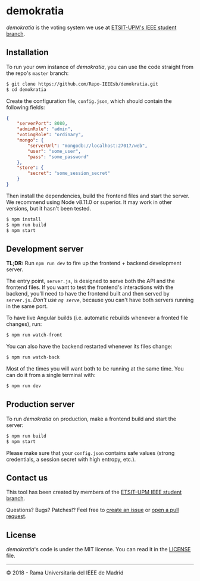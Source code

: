 # demokratia

*demokratia* is the voting system we use at [ETSIT-UPM's IEEE student
branch](https://ieeesb.es).

## Installation

To run your own instance of *demokratia*, you can use the code straight from
the repo's `master` branch:

```bash
$ git clone https://github.com/Repo-IEEEsb/demokratia.git
$ cd demokratia
```

Create the configuration file, `config.json`, which should contain the
following fields:

```json
{
    "serverPort": 8080,
    "adminRole": "admin",
    "votingRole": "ordinary",
    "mongo": {
        "serverUrl": "mongodb://localhost:27017/web",
        "user": "some_user",
        "pass": "some_password"
    },
    "store": {
        "secret": "some_session_secret"
    }
}
```

Then install the dependencies, build the frontend files and start the server.
We recommend using Node v8.11.0 or superior. It may work in other versions, but
it hasn't been tested.

```bash
$ npm install
$ npm run build
$ npm start
```

## Development server

**TL;DR:** Run `npm run dev` to fire up the frontend + backend development
server.

The entry point, `server.js`, is designed to serve both the API and the
frontend files. If you want to test the frontend's interactions with the
backend, you'll need to have the frontend built and then served by `server.js`.
*Don't use `ng serve`*, because you can't have both servers running in the same
port.

To have live Angular builds (i.e. automatic rebuilds whenever a fronted file
changes), run:

```bash
$ npm run watch-front
```

You can also have the backend restarted whenever its files change:

```bash
$ npm run watch-back
```

Most of the times you will want both to be running at the same time. You can do
it from a single terminal with:

```bash
$ npm run dev
```

## Production server

To run *demokratia* on production, make a frontend build and start the server:

```bash
$ npm run build
$ npm start
```

Please make sure that your `config.json` contains safe values (strong
credentials, a session secret with high entropy, etc.).

## Contact us

This tool has been created by members of the [ETSIT-UPM IEEE student
branch](https://ieeesb.es).

Questions? Bugs? Patches!? Feel free to [create an issue](../../issues/new) or
[open a pull request](../../pulls).

## License

*demokratia*'s code is under the MIT license. You can read it in the
[LICENSE](LICENSE) file.

---

&copy; 2018 - Rama Universitaria del IEEE de Madrid
